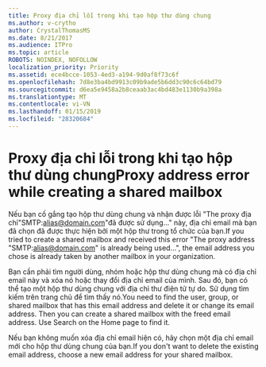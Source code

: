 ```yaml
---
title: Proxy địa chỉ lỗi trong khi tạo hộp thư dùng chung
ms.author: v-crytho
author: CrystalThomasMS
ms.date: 8/21/2017
ms.audience: ITPro
ms.topic: article
ROBOTS: NOINDEX, NOFOLLOW
localization_priority: Priority
ms.assetid: ece4bcce-1053-4ed3-a194-9d0af8f73c6f
ms.openlocfilehash: 7d8e3ba4bd9913c09b9ade5b6dd3c90c6c64bd79
ms.sourcegitcommit: d6ea5e9458a2b8ceaab3ac4bd483e1130b9a398a
ms.translationtype: MT
ms.contentlocale: vi-VN
ms.lasthandoff: 01/15/2019
ms.locfileid: "28320684"
---
```

# <a name="proxy-address-error-while-creating-a-shared-mailbox"></a><span data-ttu-id="687b2-102">Proxy địa chỉ lỗi trong khi tạo hộp thư dùng chung</span><span class="sxs-lookup"><span data-stu-id="687b2-102">Proxy address error while creating a shared mailbox</span></span>

<span data-ttu-id="687b2-103">Nếu bạn cố gắng tạo hộp thư dùng chung và nhận được lỗi "The proxy địa chỉ"SMTP:alias@domain.com"đã được sử dụng..." này, địa chỉ email mà bạn đã chọn đã được thực hiện bởi một hộp thư trong tổ chức của bạn.</span><span class="sxs-lookup"><span data-stu-id="687b2-103">If you tried to create a shared mailbox and received this error "The proxy address "SMTP:alias@domain.com" is already being used…", the email address you chose is already taken by another mailbox in your organization.</span></span>
  
<span data-ttu-id="687b2-p101">Bạn cần phải tìm người dùng, nhóm hoặc hộp thư dùng chung mà có địa chỉ email này và xóa nó hoặc thay đổi địa chỉ email của mình. Sau đó, bạn có thể tạo một hộp thư dùng chung với địa chỉ thư điện tử tự do. Sử dụng tìm kiếm trên trang chủ để tìm thấy nó.</span><span class="sxs-lookup"><span data-stu-id="687b2-p101">You need to find the user, group, or shared mailbox that has this email address and delete it or change its email address. Then you can create a shared mailbox with the freed email address. Use Search on the Home page to find it.</span></span>
  
<span data-ttu-id="687b2-107">Nếu bạn không muốn xóa địa chỉ email hiện có, hãy chọn một địa chỉ email mới cho hộp thư dùng chung của bạn.</span><span class="sxs-lookup"><span data-stu-id="687b2-107">If you don't want to delete the existing email address, choose a new email address for your shared mailbox.</span></span>
  

